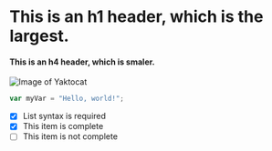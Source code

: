 # This is an h1 header, which is the largest. 
#### This is an h4 header, which is smaler. 

![Image of Yaktocat](https://octodex.github.com/images/yaktocat.png)

``` javascript
var myVar = "Hello, world!";
```

- [x] List syntax is required
- [x] This item is complete
- [ ] This item is not complete
